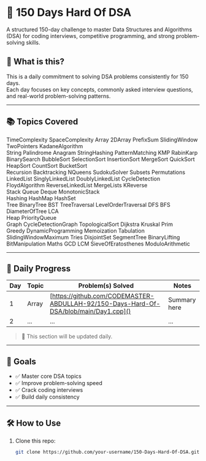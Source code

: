 # 💪 150 Days Hard Of DSA

A structured 150-day challenge to master Data Structures and Algorithms (DSA) for coding interviews, competitive programming, and strong problem-solving skills.

## 🚀 What is this?

This is a daily commitment to solving DSA problems consistently for 150 days.  
Each day focuses on key concepts, commonly asked interview questions, and real-world problem-solving patterns.

---

## 📚 Topics Covered

TimeComplexity SpaceComplexity Array 2DArray PrefixSum SlidingWindow TwoPointers KadaneAlgorithm  
String Palindrome Anagram StringHashing PatternMatching KMP RabinKarp  
BinarySearch BubbleSort SelectionSort InsertionSort MergeSort QuickSort HeapSort CountSort BucketSort  
Recursion Backtracking NQueens SudokuSolver Subsets Permutations  
LinkedList SinglyLinkedList DoublyLinkedList CycleDetection FloydAlgorithm ReverseLinkedList MergeLists KReverse  
Stack Queue Deque MonotonicStack  
Hashing HashMap HashSet  
Tree BinaryTree BST TreeTraversal LevelOrderTraversal DFS BFS DiameterOfTree LCA  
Heap PriorityQueue  
Graph CycleDetectionGraph TopologicalSort Dijkstra Kruskal Prim  
Greedy DynamicProgramming Memoization Tabulation  
SlidingWindowMaximum Tries DisjointSet SegmentTree BinaryLifting  
BitManipulation Maths GCD LCM SieveOfEratosthenes ModuloArithmetic  

---

## 📆 Daily Progress

| Day | Topic | Problem(s) Solved | Notes |
|-----|-------|-------------------|-------|
| 1   | Array | [https://github.com/CODEMASTER-ABDULLAH-92/150-Days-Hard-Of-DSA/blob/main/Day1.cpp]()  | Summary here |
| 2   | ...   | ...               | ...    |

> 📝 This section will be updated daily.

---

## 🎯 Goals

- ✅ Master core DSA topics  
- ✅ Improve problem-solving speed  
- ✅ Crack coding interviews  
- ✅ Build daily consistency  

---

## 🛠 How to Use

1. Clone this repo:
   ```bash
   git clone https://github.com/your-username/150-Days-Hard-Of-DSA.git

